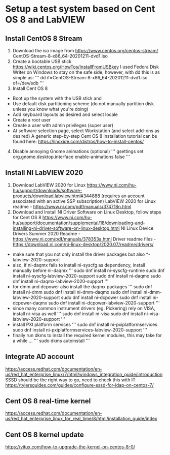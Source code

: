 
# Setup a test system based on Cent OS 8 and LabVIEW

## Install CentOS 8 Stream 
1. Download the iso image from https://www.centos.org/centos-stream/
CentOS-Stream-8-x86_64-20201211-dvd1.iso
2. Create a bootable USB stick
https://wiki.centos.org/HowTos/InstallFromUSBkey
I used Fedora Disk Writer on Windows to stay on the safe side, however, with dd this is as simple as:
'''
dd if=CentOS-Stream-8-x86_64-20201211-dvd1.iso of=/dev/sdb
'''
3. Install Cent OS 8
* Boot up the system with the USB stick and 
* Use default disk partitioning scheme (do not manually partition disk unless you know what you're doing)
* Add keyboard layouts as desired and select locale
* Create a root user
* Create a user with admin privileges (super user)
* At software selection page, select Workstation (and select add-ons as desired)
A generic step-by-step Cent OS 8 installation tutorial can be found here: https://linoxide.com/distros/how-to-install-centos/
4. Disable annoying Gnome animations (optional)
'''
gsettings set org.gnome.desktop.interface enable-animations false
'''

## Install NI LabVIEW 2020
1. Download LabVIEW 2020 for Linux
https://www.ni.com/hu-hu/support/downloads/software-products/download.labview.html#344888
(requires an account associated with an active SSP subscription)
LabVIEW 2020 for Linux readme - https://www.ni.com/pdf/manuals/374718n.html
2. Download and Install NI Driver Software on Linux Desktop, follow steps for Cent OS 8
https://www.ni.com/hu-hu/support/documentation/supplemental/18/downloading-and-installing-ni-driver-software-on-linux-desktop.html
NI Linux Device Drivers Summer 2020 Readme - https://www.ni.com/pdf/manuals/378353a.html
Driver readme files - https://download.ni.com/ni-linux-desktop/2020.07/readme/drivers/
* make sure that you not only install the driver packages but also *-labview-2020-support
* also, if ni-daqmx fails to install ni-syscfg as dependency, install manually before ni-daqmx
'''
sudo dnf install ni-syscfg-runtime
sudo dnf install ni-syscfg-labview-2020-support
sudo dnf install ni-daqmx
sudo dnf install ni-daqmx-labview-2020-support
'''
* for dmm and dcpower also install the daqmx packages
'''
sudo dnf install ni-dmm
sudo dnf install ni-dmm-daqmx
sudo dnf install ni-dmm-labview-2020-support
sudo dnf install ni-dcpower
sudo dnf install ni-dcpower-daqmx
sudo dnf install ni-dcpower-labview-2020-support
'''
* since many common instrument drivers (eg. Pickering) rely on VISA, install ni-visa as well
'''
sudo dnf install ni-visa
sudo dnf install ni-visa-labview-2020-support
'''
* install PXI platform services
'''
sudo dnf install ni-pxiplatformservices
sudo dnf install ni-pxiplatformservices-labview-2020-support
'''
* finally run dkms to install the required kernel modules, this may take for a while ...
'''
sudo dkms autoinstall
'''

## Integrate AD account
https://access.redhat.com/documentation/en-us/red_hat_enterprise_linux/7/html/windows_integration_guide/introduction
SSSD should be the right way to go, need to check this with IT
https://tylersguides.com/guides/configure-sssd-for-ldap-on-centos-7/

## Cent OS 8 real-time kernel
https://access.redhat.com/documentation/en-us/red_hat_enterprise_linux_for_real_time/8/html/installation_guide/index

## Cent OS 8 kernel update
https://vitux.com/how-to-upgrade-the-kernel-on-centos-8-0/


